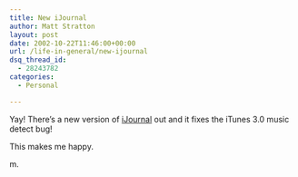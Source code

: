 ```yaml
---
title: New iJournal
author: Matt Stratton
layout: post
date: 2002-10-22T11:46:00+00:00
url: /life-in-general/new-ijournal
dsq_thread_id:
  - 28243782
categories:
  - Personal

---
```

Yay! There&#8217;s a new version of <a HREF="http://planetcryo.com/osx/LiveJournal.html" target="_new">iJournal</a> out and it fixes the iTunes 3.0 music detect bug!

This makes me happy.

m.